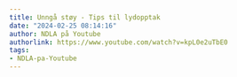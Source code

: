 ```yaml
---
title: Unngå støy - Tips til lydopptak
date: "2024-02-25 08:14:16"
author: NDLA på Youtube
authorlink: https://www.youtube.com/watch?v=kpL0e2uTbE0
tags:
- NDLA-pa-Youtube
---
```

